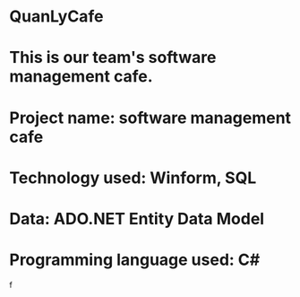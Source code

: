 # QuanLyCafe
# This is our team's software management cafe. 
# Project name: software management cafe
# Technology used: Winform, SQL
# Data: ADO.NET Entity Data Model
# Programming language used: C#
f
